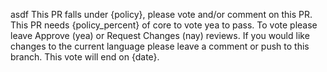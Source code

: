 asdf
    This PR falls under {policy}, please vote and/or comment on this PR.
    This PR needs {policy_percent} of core to vote yea to pass.
    To vote please leave Approve (yea) or Request Changes (nay) reviews.
    If you would like changes to the current language please leave a comment or push to this branch.
    This vote will end on {date}.
